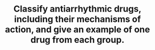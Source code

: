 ---
title: "Classify antiarrhythmic drugs, including their mechanisms of action, and give an example of one drug from each group."
entityType: SAQ
exam: PEX
college: CICM
year: 2008
sitting: B
question: 13
passRate: 60
EC_expectedDomains:
- "A table format was one useful way of displaying a good answer, for example Vaughan Williams'"
EC_extraCredit:
- "Well structured responses were less likely to overlook important details, which was the predominate weakness for some candidates."
EC_errorsCommon:
- "This question again highlighted the importance of candidates utilising a predetermined format or structure to their questions."
resources:
- "Goodman and Gillman Chp 34"
---